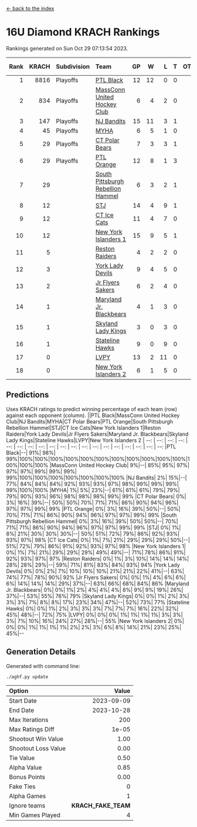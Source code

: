 [<- back to the index](readme.md)
# 16U Diamond KRACH Rankings
Rankings generated on Sun Oct 29 07:13:54 2023.

Rank|KRACH|Subdivision|Team|GP|W|L|T|OTW|OTL|SoS|Exp Wins|Win Diff
---:|---:|:---|:---|---:|---:|---:|---:|---:|---:|---:|---:|---:
1|8816|Playoffs|[PTL Black](https://gamesheetstats.com/seasons/3663/teams/140833/schedule)|12|12|0|0|0|0|145|12.8|-0.0
2|834|Playoffs|[MassConn United Hockey Club](https://gamesheetstats.com/seasons/3663/teams/140835/schedule)|6|4|2|0|0|0|2564|4.8|-0.0
3|147|Playoffs|[NJ Bandits](https://gamesheetstats.com/seasons/3663/teams/140836/schedule)|15|11|3|1|0|0|666|12.4|0.0
4|45|Playoffs|[MYHA](https://gamesheetstats.com/seasons/3663/teams/140838/schedule)|6|5|1|0|0|0|24|5.9|0.0
5|29|Playoffs|[CT Polar Bears](https://gamesheetstats.com/seasons/3663/teams/140834/schedule)|7|3|3|1|0|0|49|4.4|0.0
6|29|Playoffs|[PTL Orange](https://gamesheetstats.com/seasons/3663/teams/140842/schedule)|12|8|1|3|1|0|9|10.4|0.0
7|29||[South Pittsburgh Rebellion Hammel](https://gamesheetstats.com/seasons/3663/teams/140839/schedule)|6|3|2|1|0|0|1271|4.4|0.0
8|12||[STJ](https://gamesheetstats.com/seasons/3663/teams/140841/schedule)|14|4|9|1|0|1|1209|5.4|0.0
9|12||[CT Ice Cats](https://gamesheetstats.com/seasons/3663/teams/140846/schedule)|11|4|7|0|0|0|904|4.9|0.0
10|12||[New York Islanders 1](https://gamesheetstats.com/seasons/3663/teams/140847/schedule)|15|9|5|1|1|0|19|10.4|0.0
11|5||[Reston Raiders](https://gamesheetstats.com/seasons/3663/teams/140850/schedule)|4|2|2|0|1|0|9|2.9|0.0
12|3||[York Lady Devils](https://gamesheetstats.com/seasons/3663/teams/140845/schedule)|9|4|5|0|0|2|894|4.9|0.0
13|2||[Jr Flyers Sakers](https://gamesheetstats.com/seasons/3663/teams/140843/schedule)|6|2|4|0|1|0|28|2.9|0.0
14|1||[Maryland Jr. Blackbears](https://gamesheetstats.com/seasons/3663/teams/140848/schedule)|4|1|3|0|0|1|1769|1.9|0.0
15|1||[Skyland Lady Kings](https://gamesheetstats.com/seasons/3663/teams/140849/schedule)|3|0|3|0|0|0|13|0.9|0.0
16|1||[Stateline Hawks](https://gamesheetstats.com/seasons/3663/teams/140840/schedule)|9|0|9|0|0|0|2684|0.9|0.0
17|0||[LVPY](https://gamesheetstats.com/seasons/3663/teams/140844/schedule)|13|2|11|0|0|0|15|2.9|0.0
18|0||[New York Islanders 2](https://gamesheetstats.com/seasons/3663/teams/140851/schedule)|6|1|5|0|0|0|9|1.9|0.0

## Predictions
Uses KRACH ratings to predict winning percentage of each team (row) against each opponent (column).
||PTL Black|MassConn United Hockey Club|NJ Bandits|MYHA|CT Polar Bears|PTL Orange|South Pittsburgh Rebellion Hammel|STJ|CT Ice Cats|New York Islanders 1|Reston Raiders|York Lady Devils|Jr Flyers Sakers|Maryland Jr. Blackbears|Skyland Lady Kings|Stateline Hawks|LVPY|New York Islanders 2
| --: | --: | --: | --: | --: | --: | --: | --: | --: | --: | --: | --: | --: | --: | --: | --: | --: | --: | --: 
|PTL Black|--| 91%| 98%| 99%|100%|100%|100%|100%|100%|100%|100%|100%|100%|100%|100%|100%|100%|100%
|MassConn United Hockey Club|  9%|--| 85%| 95%| 97%| 97%| 97%| 99%| 99%| 99%| 99%|100%|100%|100%|100%|100%|100%|100%
|NJ Bandits|  2%| 15%|--| 77%| 84%| 84%| 84%| 92%| 93%| 93%| 97%| 98%| 99%| 99%| 99%| 99%|100%|100%
|MYHA|  1%|  5%| 23%|--| 61%| 61%| 61%| 79%| 79%| 79%| 90%| 93%| 96%| 98%| 98%| 98%| 99%| 99%
|CT Polar Bears|  0%|  3%| 16%| 39%|--| 50%| 50%| 70%| 71%| 71%| 86%| 90%| 94%| 96%| 97%| 97%| 99%| 99%
|PTL Orange|  0%|  3%| 16%| 39%| 50%|--| 50%| 70%| 71%| 71%| 86%| 90%| 94%| 96%| 97%| 97%| 99%| 99%
|South Pittsburgh Rebellion Hammel|  0%|  3%| 16%| 39%| 50%| 50%|--| 70%| 71%| 71%| 86%| 90%| 94%| 96%| 97%| 97%| 99%| 99%
|STJ|  0%|  1%|  8%| 21%| 30%| 30%| 30%|--| 50%| 51%| 72%| 79%| 86%| 92%| 93%| 93%| 97%| 98%
|CT Ice Cats|  0%|  1%|  7%| 21%| 29%| 29%| 29%| 50%|--| 51%| 72%| 79%| 86%| 91%| 92%| 93%| 97%| 98%
|New York Islanders 1|  0%|  1%|  7%| 21%| 29%| 29%| 29%| 49%| 49%|--| 71%| 78%| 86%| 91%| 92%| 93%| 97%| 97%
|Reston Raiders|  0%|  1%|  3%| 10%| 14%| 14%| 14%| 28%| 28%| 29%|--| 59%| 71%| 81%| 83%| 84%| 93%| 94%
|York Lady Devils|  0%|  0%|  2%|  7%| 10%| 10%| 10%| 21%| 21%| 22%| 41%|--| 63%| 74%| 77%| 78%| 90%| 92%
|Jr Flyers Sakers|  0%|  0%|  1%|  4%|  6%|  6%|  6%| 14%| 14%| 14%| 29%| 37%|--| 63%| 66%| 68%| 84%| 86%
|Maryland Jr. Blackbears|  0%|  0%|  1%|  2%|  4%|  4%|  4%|  8%|  9%|  9%| 19%| 26%| 37%|--| 53%| 55%| 76%| 79%
|Skyland Lady Kings|  0%|  0%|  1%|  2%|  3%|  3%|  3%|  7%|  8%|  8%| 17%| 23%| 34%| 47%|--| 52%| 73%| 77%
|Stateline Hawks|  0%|  0%|  1%|  2%|  3%|  3%|  3%|  7%|  7%|  7%| 16%| 22%| 32%| 45%| 48%|--| 72%| 75%
|LVPY|  0%|  0%|  0%|  1%|  1%|  1%|  1%|  3%|  3%|  3%|  7%| 10%| 16%| 24%| 27%| 28%|--| 55%
|New York Islanders 2|  0%|  0%|  0%|  1%|  1%|  1%|  1%|  2%|  2%|  3%|  6%|  8%| 14%| 21%| 23%| 25%| 45%|--

## Generation Details

Generated with command line:
```
./aghf.py update
```

| Option | Value |
| :----- | ----: |
| Start Date | 2023-09-09 |
| End Date | 2023-10-28 |
| Max Iterations | 200 |
| Max Ratings Diff | 1e-05 |
| Shootout Win Value | 1.00 |
| Shootout Loss Value | 0.00 |
| Tie Value | 0.50 |
| Alpha Value | 0.85 |
| Bonus Points | 0.00 |
| Fake Ties | 0 |
| Alpha Games | 1 |
| Ignore teams | __KRACH_FAKE_TEAM__ |
| Min Games Played | 4 |

